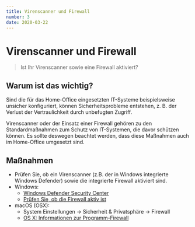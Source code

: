 ```yaml
---
title: Virenscanner und Firewall
number: 3
date: 2020-03-22
---
```


# Virenscanner und Firewall

> Ist Ihr Virenscanner sowie eine Firewall aktiviert?

## Warum ist das wichtig?

Sind die für das Home-Of­fice eingesetzten IT-Systeme beispielsweise unsicher konfiguriert, können Sicherheitsprobleme entstehen, z. B. der Verlust der Vertraulichkeit durch unbefugten Zugriff.

Virenscanner oder der Einsatz einer Firewall gehören zu den Standardmaßnahmen zum Schutz von IT-Systemen, die davor schützen können. Es sollte deswegen beachtet werden, dass diese Maßnahmen auch im Home-Of­fice umgesetzt sind.

## Maßnahmen

* Prüfen Sie, ob ein Virenscanner (z.B. der in Windows integrierte Windows Defender) sowie die integrierte Firewall aktiviert sind. 
* Windows: 
  * <a target="_blank" href="https://support.microsoft.com/de-de/help/4026780/windows-10-scan-an-item-with-windows-security">Windows Defender Security Center</a>
  * <a target="_blank" href="https://www.computerwissen.de/windows/windows-probleme-loesen/artikel/pruefen-sie-ob-die-firewall-aktiv-ist.html">Prüfen Sie, ob die Firewall aktiv ist</a>
* macOS (OSX): 
  * System Einstellungen -> Sicherheit & Privatsphäre -> Firewall
  * <a target="_blank" href="https://support.apple.com/de-de/HT201642">OS X: Informationen zur Programm-Firewall</a>
